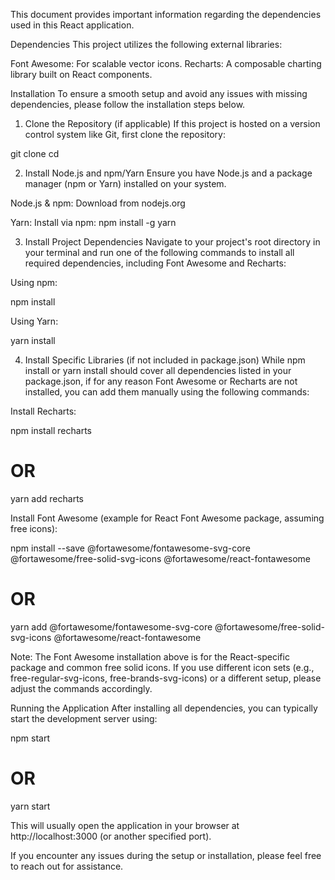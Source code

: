 This document provides important information regarding the dependencies used in this React application.

Dependencies
This project utilizes the following external libraries:

Font Awesome: For scalable vector icons.
Recharts: A composable charting library built on React components.

Installation
To ensure a smooth setup and avoid any issues with missing dependencies, please follow the installation steps below.

1. Clone the Repository (if applicable)
If this project is hosted on a version control system like Git, first clone the repository:

git clone <your-repository-url>
cd <your-project-directory>

2. Install Node.js and npm/Yarn
Ensure you have Node.js and a package manager (npm or Yarn) installed on your system.

Node.js & npm: Download from nodejs.org

Yarn: Install via npm: npm install -g yarn

3. Install Project Dependencies
Navigate to your project's root directory in your terminal and run one of the following commands to install all required dependencies, including Font Awesome and Recharts:

Using npm:

npm install

Using Yarn:

yarn install

4. Install Specific Libraries (if not included in package.json)
While npm install or yarn install should cover all dependencies listed in your package.json, if for any reason Font Awesome or Recharts are not installed, you can add them manually using the following commands:

Install Recharts:

npm install recharts
# OR
yarn add recharts

Install Font Awesome (example for React Font Awesome package, assuming free icons):

npm install --save @fortawesome/fontawesome-svg-core @fortawesome/free-solid-svg-icons @fortawesome/react-fontawesome
# OR
yarn add @fortawesome/fontawesome-svg-core @fortawesome/free-solid-svg-icons @fortawesome/react-fontawesome

Note: The Font Awesome installation above is for the React-specific package and common free solid icons. If you use different icon sets (e.g., free-regular-svg-icons, free-brands-svg-icons) or a different setup, please adjust the commands accordingly.

Running the Application
After installing all dependencies, you can typically start the development server using:

npm start
# OR
yarn start

This will usually open the application in your browser at http://localhost:3000 (or another specified port).

If you encounter any issues during the setup or installation, please feel free to reach out for assistance.
